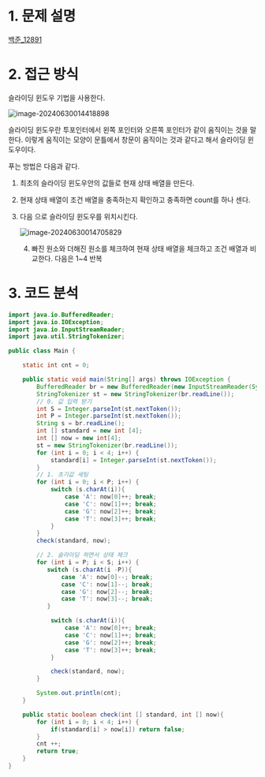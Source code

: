 # 1. 문제 설명

[백준_12891](https://www.acmicpc.net/problem/12891)

# 2. 접근 방식

슬라이딩 윈도우 기법을 사용한다. 

![image-20240630014418898](../../../../Documents/GitHub/dalcheonroadhead-github-blog/dalcheonroadhead.github.io/images/12891_DNA비밀번호/image-20240630014418898-1719679461079-1.png)

슬라이딩 윈도우란 투포인터에서 왼쪽 포인터와 오른쪽 포인터가 같이 움직이는 것을 말한다. 이렇게 움직이는 모양이 문틀에서 창문이 움직이는 것과 같다고 해서 슬라이딩 윈도우이다. 

푸는 방법은 다음과 같다.

1. 최초의 슬라이딩 윈도우안의 값들로 현재 상태 배열을 만든다.

2. 현재 상태 배열이 조건 배열을 충족하는지 확인하고 충족하면 count를 하나 센다.

3. 다음 으로 슬라이딩 윈도우를 위치시킨다. 

   ![image-20240630014705829](../../../../Documents/GitHub/dalcheonroadhead-github-blog/dalcheonroadhead.github.io/images/12891_DNA비밀번호/image-20240630014705829-1719679645684-6.png)

   4. 빠진 원소와 더해진 원소를 체크하여 현재 상태 배열을 체크하고 조건 배열과 비교한다. 다음은 1~4 반복

# 3. 코드 분석 

```java
import java.io.BufferedReader;
import java.io.IOException;
import java.io.InputStreamReader;
import java.util.StringTokenizer;

public class Main {

    static int cnt = 0;

    public static void main(String[] args) throws IOException {
        BufferedReader br = new BufferedReader(new InputStreamReader(System.in));
        StringTokenizer st = new StringTokenizer(br.readLine());
        // 0. 값 입력 받기
        int S = Integer.parseInt(st.nextToken());
        int P = Integer.parseInt(st.nextToken());
        String s = br.readLine();
        int [] standard = new int [4];
        int [] now = new int[4];
        st = new StringTokenizer(br.readLine());
        for (int i = 0; i < 4; i++) {
            standard[i] = Integer.parseInt(st.nextToken());
        }
        // 1. 초기값 세팅
        for (int i = 0; i < P; i++) {
            switch (s.charAt(i)){
                case 'A': now[0]++; break;
                case 'C': now[1]++; break;
                case 'G': now[2]++; break;
                case 'T': now[3]++; break;
            }
        }
        check(standard, now);

        // 2. 슬라이딩 하면서 상태 체크
        for (int i = P; i < S; i++) {
           switch (s.charAt(i -P)){
               case 'A': now[0]--; break;
               case 'C': now[1]--; break;
               case 'G': now[2]--; break;
               case 'T': now[3]--; break;
           }

            switch (s.charAt(i)){
                case 'A': now[0]++; break;
                case 'C': now[1]++; break;
                case 'G': now[2]++; break;
                case 'T': now[3]++; break;
            }

            check(standard, now);
        }

        System.out.println(cnt);
    }

    public static boolean check(int [] standard, int [] now){
        for (int i = 0; i < 4; i++) {
            if(standard[i] > now[i]) return false;
        }
        cnt ++;
        return true;
    }
}
```

